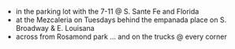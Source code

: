 - in the parking lot with the 7-11 @ S. Sante Fe and Florida
- at the Mezcaleria on Tuesdays behind the empanada place on S. Broadway & E. Louisana
- across from Rosamond park
... and on the trucks @ every corner
